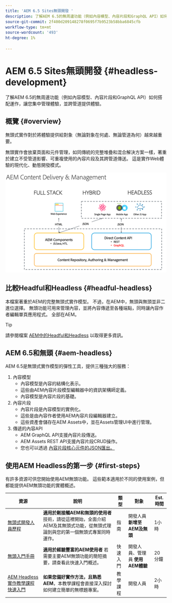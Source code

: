 ```yaml
---
title: 'AEM 6.5 Sites無頭開發 '
description: 了解AEM 6.5的無周邊功能（例如內容模型、內容片段和GraphQL API）如何搭配運作，讓您集中管理體驗，並跨管道提供體驗。
source-git-commit: 2f400d209148278f0695f7b9523b58bba6845cfb
workflow-type: tm+mt
source-wordcount: '493'
ht-degree: 1%

---
```



# AEM 6.5 Sites無頭開發 {#headless-development}

了解AEM 6.5的無周邊功能（例如內容模型、內容片段和GraphQL API）如何搭配運作，讓您集中管理體驗，並跨管道提供體驗。

## 概覽 {#overview}

無頭式實作對於將體驗提供給對象（無論對象在何處、無論管道為何）越來越重要。

無頭實作會放棄頁面和元件管理，如同傳統的完整堆疊和混合解決方案一樣，著重於建立不受管道影響、可重複使用的內容片段及其跨管道傳送。 這是實作Web體驗的現代化、動態開發模式。

![AEM實作模型](assets/aem-implementation-models.png)

## 比較Headful和Headless {#headful-headless}

本檔案著重於AEM的完整無頭式實作模型。 不過，在AEM中，無頭與無頭並非二進位選擇。 無頭功能可用來管理內容，並將內容傳遞至各種端點，同時讓內容作者編輯單頁應用程式。 全部在AEM。

>[!TIP]
>
>請參閱檔案 [AEM中的Headful和Headless](/help/sites-developing/headful-headless.md) 以取得更多資訊。

## AEM 6.5和無頭 {#aem-headless}

AEM 6.5是無頭式實作模型的彈性工具，提供三種強大的服務：

1. 內容模型
   * 內容模型是內容的結構化表示。
   * 這些由AEM內容片段模型編輯器中的資訊架構師定義。
   * 內容模型是內容片段的基礎。
1. 內容片段
   * 內容片段是內容模型的實例化。
   * 這些是由內容作者使用AEM內容片段編輯器建立。
   * 這些資產會儲存在AEM Assets中，並在Assets管理UI中進行管理。
1. 傳遞的內容API
   * AEM GraphQL API支援內容片段傳送。
   * AEM Assets REST API支援內容片段CRUD操作。
   * 您也可以透過 [內容片段核心元件的JSON匯出。](https://experienceleague.adobe.com/docs/experience-manager-core-components/using/components/content-fragment-component.html)

## 使用AEM Headless的第一步 {#first-steps}

有許多資源可供您開始使用AEM無頭功能。 這些範本適用於不同的使用案例，但都能提供AEM無頭功能的實體概述。

| 資源 | 說明 | 類型 | 對象 | Est. 時間 |
|---|---|---|---|---|
| [無頭式開發人員歷程](/help/journey-headless/developer/overview.md) | **適用於剛接觸AEM和無頭的使用者** 技術，請從這裡開始，全面介紹AEM及其無頭式功能，從無頭式理論到與您的第一個無頭式專案同時運作。 | 指南 | 開發人員 **新增至AEM及無頭** | 1小時 |
| [無頭入門手冊](/help/sites-developing/headless/getting-started/introduction.md) | **適用於經驗豐富的AEM使用者** 若需要主要AEM無頭功能的簡短摘要，請查看此快速入門概述。 | 快速入門 | 開發人員、管理員 **使用AEM體驗** | 20分鐘 |
| [AEM Headless實作教學課程快速入門](https://experienceleague.adobe.com/docs/experience-manager-learn/getting-started-with-aem-headless/graphql/multi-step/overview.html) | **如果您偏好實作方法，且熟悉AEM**，本教學課程會直接深入探討如何建立簡單的無標題專案。 | 教學課程 | 開發人員 | 2小時 |

